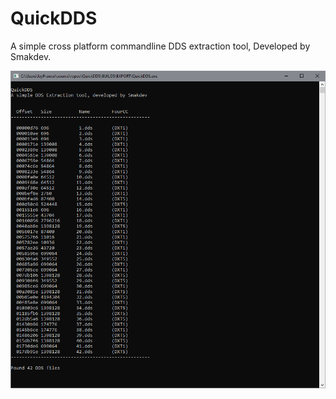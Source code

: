 # QuickDDS
A simple cross platform commandline DDS extraction tool, Developed by Smakdev.

![Screenshot](SCREENSHOT.PNG)
